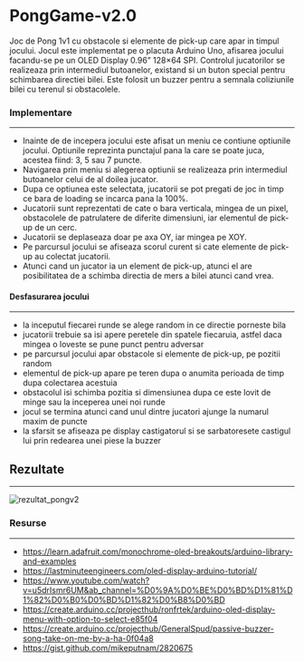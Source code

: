 # PongGame-v2.0 

Joc de Pong 1v1 cu obstacole si elemente de pick-up care apar in timpul jocului. 
Jocul este implementat pe o placuta Arduino Uno, afisarea jocului facandu-se pe un OLED Display 0.96” 128×64 SPI. 
Controlul jucatorilor se realizeaza prin intermediul butoanelor, existand si un buton special pentru schimbarea directiei bilei. 
Este folosit un buzzer pentru a semnala coliziunile bilei cu terenul si obstacolele.  
  
 ### Implementare 
 ------------------ 
 - Inainte de de incepera jocului este afisat un meniu ce contiune optiunile jocului. Optiunile reprezinta punctajul pana la care se poate juca, acestea fiind: 3, 5 sau 7 puncte. 
 - Navigarea prin meniu si alegerea optiunii se realizeaza prin intermediul butoanelor celui de al doilea jucator.  
 - Dupa ce optiunea este selectata, jucatorii se pot pregati de joc in timp ce bara de loading se incarca pana la 100%.
 - Jucatorii sunt reprezentati de cate o bara verticala, mingea de un pixel, obstacolele de patrulatere de diferite dimensiuni, iar elementul de pick-up de un cerc.
 - Jucatorii se deplaseaza doar pe axa OY, iar mingea pe XOY.
 - Pe parcursul jocului se afiseaza scorul curent si cate elemente de pick-up au colectat jucatorii.
 - Atunci cand un jucator ia un element de pick-up, atunci el are posibilitatea de a schimba directia de mers a bilei atunci cand vrea.  
 
 #### Desfasurarea jocului
 ------------------------ 
 - la inceputul fiecarei runde se alege random in ce directie porneste bila 
 - jucatorii trebuie sa isi apere peretele din spatele fiecaruia, astfel daca mingea o loveste se pune punct pentru adversar 
 - pe parcursul jocului apar obstacole si elemente de pick-up, pe pozitii random 
 - elementul de pick-up apare pe teren dupa o anumita perioada de timp dupa colectarea acestuia
 - obstacolul isi schimba pozitia si dimensiunea dupa ce este lovit de minge sau la inceperea unei noi runde
 - jocul se termina atunci cand unul dintre jucatori ajunge la numarul maxim de puncte
 - la sfarsit se afiseaza pe display castigatorul si se sarbatoresete castigul lui prin redearea unei piese la buzzer
 
 
 ## Rezultate
 -------------
 
 ![rezultat_pongv2](https://user-images.githubusercontent.com/62752433/170882754-3cbfd0f4-677a-4f33-afc4-64c40024c4aa.jpg)
 
 
 ### Resurse
 -----------
 - https://learn.adafruit.com/monochrome-oled-breakouts/arduino-library-and-examples
 - https://lastminuteengineers.com/oled-display-arduino-tutorial/
 - https://www.youtube.com/watch?v=u5drIsmr6UM&ab_channel=%D0%9A%D0%BE%D0%BD%D1%81%D1%82%D0%B0%D0%BD%D1%82%D0%B8%D0%BD
 - https://create.arduino.cc/projecthub/ronfrtek/arduino-oled-display-menu-with-option-to-select-e85f04
 - https://create.arduino.cc/projecthub/GeneralSpud/passive-buzzer-song-take-on-me-by-a-ha-0f04a8
 - https://gist.github.com/mikeputnam/2820675

